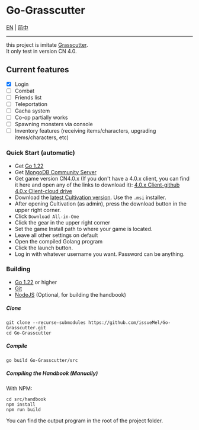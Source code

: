 # Go-Grasscutter

[EN](README.md) | [简中](docs/README_zh-CN.md)
****
this project is imitate [Grasscutter](https://github.com/Grasscutters/Grasscutter).
<br>It only test in version CN 4.0.

## Current features

- [x] Login
- [ ] Combat
- [ ] Friends list
- [ ] Teleportation
- [ ] Gacha system
- [ ] Co-op partially works
- [ ] Spawning monsters via console
- [ ] Inventory features (receiving items/characters, upgrading items/characters, etc)

### Quick Start (automatic)

- Get [Go 1.22](https://go.dev/dl/)
- Get [MongoDB Community Server](https://www.mongodb.com/try/download/community)
- Get game version CN4.0.x (If you don't have a 4.0.x client, you can find it here and open any of the links to download
  it):
  [4.0.x Client-github](https://github.com/JRSKelvin/GenshinRepository/blob/main/Version%204.0.0.md)
  [4.0.x Client-cloud drive](https://www.123pan.com/s/HoqUVv-U7SBA.html)
- Download the [latest Cultivation version](https://github.com/Grasscutters/Cultivation/releases/latest). Use the `.msi`
  installer.
- After opening Cultivation (as admin), press the download button in the upper right corner.
- Click `Download All-in-One`
- Click the gear in the upper right corner
- Set the game Install path to where your game is located.
- Leave all other settings on default
- Open the compiled Golang program
- Click the launch button.
- Log in with whatever username you want. Password can be anything.

### Building

- [Go 1.22](https://go.dev/dl/) or higher
- [Git](https://git-scm.com/downloads)
- [NodeJS](https://nodejs.org/en/download) (Optional, for building the handbook)

##### Clone

```shell
git clone --recurse-submodules https://github.com/issueMel/Go-Grasscutter.git
cd Go-Grasscutter
```

##### Compile

```shell
go build Go-Grasscutter/src
```

##### Compiling the Handbook (Manually)

With NPM:

```shell
cd src/handbook
npm install
npm run build
```

You can find the output program in the root of the project folder.